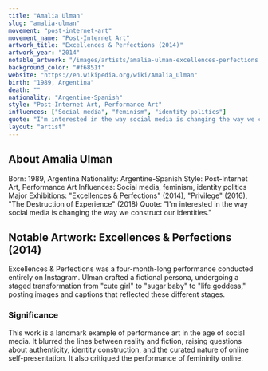 ```yaml
---
title: "Amalia Ulman"
slug: "amalia-ulman"
movement: "post-internet-art"
movement_name: "Post-Internet Art"
artwork_title: "Excellences & Perfections (2014)"
artwork_year: "2014"
notable_artwork: "/images/artists/amalia-ulman-excellences-perfections.jpg"
background_color: "#f6851f"
website: "https://en.wikipedia.org/wiki/Amalia_Ulman"
birth: "1989, Argentina"
death: ""
nationality: "Argentine-Spanish"
style: "Post-Internet Art, Performance Art"
influences: ["Social media", "feminism", "identity politics"]
quote: "I'm interested in the way social media is changing the way we construct our identities."
layout: "artist"
---
```


## About Amalia Ulman

Born: 1989, Argentina Nationality: Argentine-Spanish Style: Post-Internet Art, Performance Art Influences: Social media, feminism, identity politics Major Exhibitions: "Excellences &amp; Perfections" (2014), "Privilege" (2016), "The Destruction of Experience" (2018) Quote: "I'm interested in the way social media is changing the way we construct our identities."

## Notable Artwork: Excellences & Perfections (2014)

Excellences &amp; Perfections was a four-month-long performance conducted entirely on Instagram. Ulman crafted a fictional persona, undergoing a staged transformation from "cute girl" to "sugar baby" to "life goddess," posting images and captions that reflected these different stages.

### Significance

This work is a landmark example of performance art in the age of social media. It blurred the lines between reality and fiction, raising questions about authenticity, identity construction, and the curated nature of online self-presentation. It also critiqued the performance of femininity online.
